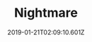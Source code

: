 ---
title: Nightmare
artist: Avenged Sevenfold
date: 2019-01-21T02:09:10.601Z
cover: /upload/avenged-sevenfold-nightmare-20161013173906.jpg
styles:
  - Heavy Metal
links:
  spotify: https://play.spotify.com/track/7Hr1Ignop7cymbE3FbOtXa
  youtube: https://music.youtube.com/playlist?list=OLAK5uy_lNZw-GhIIJnDGMCPZ1DGRQAl4IWaT8t5Y
  applemusic: https://music.apple.com/us/album/so-far-away/379320560?i=379320629&uo=4
  soundcloud: ""
  bandcamp: ""
  googleplay: https://play.google.com/music/m/T5vkdqd5frdlbpysqdslqh55b6e?signup_if_needed=1
  deezer: https://www.deezer.com/album/620594
---